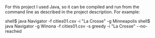 For this project I used Java, so it can be compiled and run from 
the command line as described in the project description. For example:

shell$ java Navigator -f cities01.csv -i "La Crosse" -g Minneapolis
shell$ java Navigator -g Winona -f cities01.csv -s greedy -i "La Crosse" --no-reached